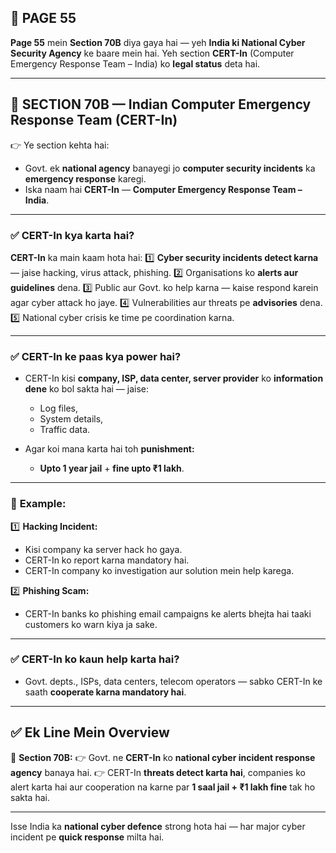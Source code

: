 ## 📄 **PAGE 55**

**Page 55** mein **Section 70B** diya gaya hai — yeh **India ki National Cyber Security Agency** ke baare mein hai.
Yeh section **CERT-In** (Computer Emergency Response Team – India) ko **legal status** deta hai.

---

## 🔹 **SECTION 70B — Indian Computer Emergency Response Team (CERT-In)**

👉 Ye section kehta hai:

* Govt. ek **national agency** banayegi jo **computer security incidents** ka **emergency response** karegi.
* Iska naam hai **CERT-In** — **Computer Emergency Response Team – India**.

---

### ✅ **CERT-In kya karta hai?**

**CERT-In** ka main kaam hota hai:
1️⃣ **Cyber security incidents detect karna** — jaise hacking, virus attack, phishing.
2️⃣ Organisations ko **alerts aur guidelines** dena.
3️⃣ Public aur Govt. ko help karna — kaise respond karein agar cyber attack ho jaye.
4️⃣ Vulnerabilities aur threats pe **advisories** dena.
5️⃣ National cyber crisis ke time pe coordination karna.

---

### ✅ **CERT-In ke paas kya power hai?**

* CERT-In kisi **company, ISP, data center, server provider** ko **information dene** ko bol sakta hai — jaise:

  * Log files,
  * System details,
  * Traffic data.

* Agar koi mana karta hai toh **punishment:**

  * **Upto 1 year jail** + **fine upto ₹1 lakh**.

---

### 🧩 **Example:**

1️⃣ **Hacking Incident:**

* Kisi company ka server hack ho gaya.
* CERT-In ko report karna mandatory hai.
* CERT-In company ko investigation aur solution mein help karega.

2️⃣ **Phishing Scam:**

* CERT-In banks ko phishing email campaigns ke alerts bhejta hai taaki customers ko warn kiya ja sake.

---

### ✅ **CERT-In ko kaun help karta hai?**

* Govt. depts., ISPs, data centers, telecom operators — sabko CERT-In ke saath **cooperate karna mandatory hai**.

---

## ✅ **Ek Line Mein Overview**

📌 **Section 70B:**
👉 Govt. ne **CERT-In** ko **national cyber incident response agency** banaya hai.
👉 CERT-In **threats detect karta hai**, companies ko alert karta hai aur cooperation na karne par **1 saal jail + ₹1 lakh fine** tak ho sakta hai.

---

Isse India ka **national cyber defence** strong hota hai — har major cyber incident pe **quick response** milta hai.
